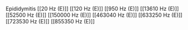 Epididymitis
[[20 Hz (E)]]
[[120 Hz (E)]]
[[950 Hz (E)]]
[[13610 Hz (E)]]
[[52500 Hz (E)]]
[[150000 Hz (E)]]
[[463040 Hz (E)]]
[[633250 Hz (E)]]
[[723530 Hz (E)]]
[[855350 Hz (E)]]